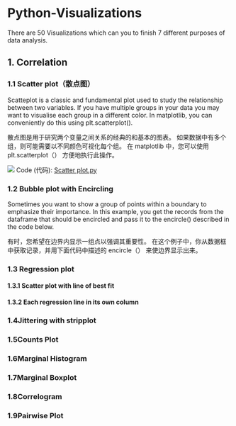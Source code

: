 # Python-Visualizations
There are 50 Visualizations which can you to finish 7 different purposes of data analysis. 
 ## 1. Correlation
 ### 1.1 Scatter plot（散点图）
   
   Scatteplot is a classic and fundamental plot used to study the relationship between two variables. If you have multiple groups in your data you may want to visualise each group in a different color. In matplotlib, you can conveniently do this using plt.scatterplot().
   
   散点图是用于研究两个变量之间关系的经典的和基本的图表。 如果数据中有多个组，则可能需要以不同颜色可视化每个组。 在 matplotlib 中，您可以使用 plt.scatterplot（） 方便地执行此操作。
   
   ![](https://github.com/WilliamCHW/Python-Visualizations/blob/master/Scatter%20plot.png)
   Code (代码): [Scatter plot.py](https://github.com/WilliamCHW/Python-Visualizations/blob/master/Scatter%20plot.py)
    
 ### 1.2 Bubble plot with Encircling
    
   Sometimes you want to show a group of points within a boundary to emphasize their importance. In this example, you get the records from the dataframe that should be encircled and pass it to the encircle() described in the code below.
    
   有时，您希望在边界内显示一组点以强调其重要性。 在这个例子中，你从数据框中获取记录，并用下面代码中描述的 encircle（） 来使边界显示出来。
    
 ### 1.3 Regression plot  
 #### 1.3.1 Scatter plot with line of best fit
 #### 1.3.2 Each regression line in its own column
 ### 1.4Jittering with stripplot
 ### 1.5Counts Plot
 ### 1.6Marginal Histogram
 ### 1.7Marginal Boxplot
 ### 1.8Correlogram
 ### 1.9Pairwise Plot
